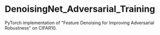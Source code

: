# DenoisingNet_Adversarial_Training
PyTorch implementation of "Feature Denoising for Improving Adversarial Robustness" on CIFAR10.
